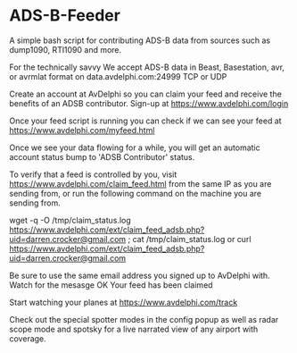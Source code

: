 # ADS-B-Feeder
A simple bash script for contributing ADS-B data from sources such as dump1090, RTl1090 and more.

For the technically savvy 
We accept ADS-B data in Beast, Basestation, avr, or avrmlat format on
data.avdelphi.com:24999
TCP or UDP

Create an account at AvDelphi so you can claim your feed and receive the benefits of an ADSB contributor.  Sign-up at https://www.avdelphi.com/login

Once your feed script is running you can check if we can see your feed at https://www.avdelphi.com/myfeed.html

Once we see your data flowing for a while, you will get an automatic account status bump to 'ADSB Contributor' status. 

To verify that a feed is controlled by you, visit https://www.avdelphi.com/claim_feed.html from the same IP as you are sending from, or run the following command on the machine you are sending from. 

wget -q -O /tmp/claim_status.log https://www.avdelphi.com/ext/claim_feed_adsb.php?uid=darren.crocker@gmail.com ; cat /tmp/claim_status.log 
  or
curl https://www.avdelphi.com/ext/claim_feed_adsb.php?uid=darren.crocker@gmail.com

Be sure to use the same email address you signed up to AvDelphi with. 
Watch for the mesasge OK Your feed has been claimed 

Start watching your planes at https://www.avdelphi.com/track

Check out the special spotter modes in the config popup as well as radar scope mode and spotsky for a live narrated view of any airport with coverage.
